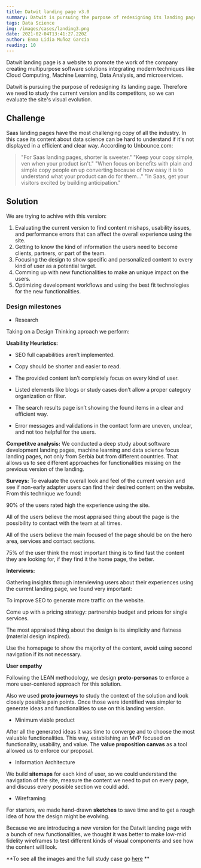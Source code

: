 ```yaml
---
title: Datwit landing page v3.0
summary: Datwit is pursuing the purpose of redesigning its landing page. Therefore we need to study the current version and its competitors, so we can evaluate the site's visual evolution.
tags: Data Science
img: /images/cases/landing3.png
date: 2021-02-04T13:41:27.220Z
author: Enma Lidia Muñoz García 
reading: 10
---
```


Datwit landing page is a website to promote the work of the company creating multipurpose software solutions integrating modern techniques like Cloud Computing, Machine Learning, Data Analysis, and microservices. 

Datwit is pursuing the purpose of redesigning its landing page. Therefore we need to study the current version and its competitors, so we can evaluate the site's visual evolution.

<!--more-->

## Challenge

Saas landing pages have the most challenging copy of all the industry. In this case its content about data science can be hard to understand if it's not displayed in a efficient and clear way.
According to Unbounce.com:

> "For Saas landing pages, shorter is sweeter."
> "Keep your copy simple, ven when your product isn't."
> "When focus on benefits with plain and simple copy people en up converting because of how easy it is to understand what your product can do for them..."
> "In Saas, get your visitors excited by building anticipation."

## Solution

We are trying to achive with this version: 

1. Evaluating the current version to find content mishaps, usability issues, and performance errors that can affect the overall experience using the site.
2. Getting to know the kind of information the users need to become clients, partners, or part of the team.
3. Focusing the design to show specific and personalized content to every kind of user as a potential target.
4. Comming up with new functionalities to make an unique impact on the users.
5. Optimizing development workflows and using the best fit technologies for the new functionalities.

### Design milestones

- Research

Taking on a Design Thinking aproach we perform:

**Usability Heuristics:**

* SEO full capabilities aren’t implemented.

* Copy should be shorter and easier to read.

* The provided content isn’t completely focus on every kind of user.

* Listed elements like blogs or study cases don’t allow a proper category organization or filter.

* The search results page isn’t showing the found items in a clear and efficient way.

* Error messages and validations in the contact form are uneven, unclear, and not too helpful for the users.

**Competitve analysis:**
We conducted a deep study about software development landing pages, machine learning and data science focus landing pages, not only from Serbia but from different countries. That allows us to see different approaches for functionalities missing on the previous version of the landing.

**Surveys:**
To evaluate the overall look and feel of the current version and see if non-early adapter users can find their desired content on the website. From this technique we found:

90% of the users rated high the experience using the site.

All of the users believe the most appraised thing about the page is the possibility to contact with the team at all times.

All of the users believe the main focused of the page should be on the hero area, services and contact sections. 

75% of the user think the most important thing is to find fast the content they are looking for, if they find it the home page, the better.

**Interviews:**

Gathering insights through interviewing users about their experiences using the current landing page, we found very important: 

To improve SEO to generate more traffic on the website.

Come up with a pricing strategy: partnership budget and prices for single services.

The most appraised thing about the design is its simplicity and flatness (material design inspired).

Use the homepage to show the majority of the content, avoid using second navigation if its not necessary.

**User empathy**

Following the LEAN methodology, we design **proto-personas** to enforce a more user-centered approach for this solution.

Also we used **proto journeys** to study the context of the solution and look closely possible pain points. Once those were identified was simpler to generate ideas and functionalities to use on this landing version.

- Minimum viable product

After all the generated ideas it was time to converge and to choose the most valuable functionalities. This way, establishing an MVP focused on functionality, usability, and value. The **value proposition canvas** as a tool allowed us to enforce our proposal.

- Information Architecture

We build **sitemaps** for each kind of user, so we could understand the navigation of the site, measure the content we need to put on every page, and discuss every possible section we could add.

- Wireframing

For starters, we made hand-drawn **sketches** to save time and to get a rough idea of how the design might be evolving.

Because we are introducing a new version for the Datwit landing page with a bunch of new functionalities, we thought it was better to make low-mid fidelity wireframes to test different kinds of visual components and see how the content will look.

**To see all the images and the full study case go [here](https://www.notion.so/Datwit-landing-page-v3-0-af0782fef7834b92bdbfbd666170762d) **